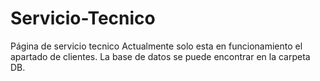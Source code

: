 # Servicio-Tecnico
 Página de servicio tecnico
 Actualmente solo esta en funcionamiento el apartado de clientes.
 La base de datos se puede encontrar en la carpeta DB.
